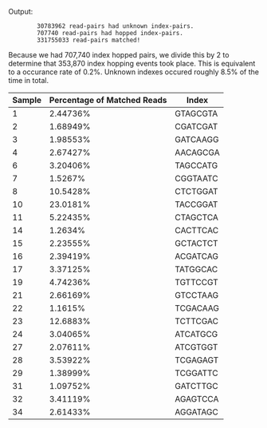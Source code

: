 
Output:
```
        30783962 read-pairs had unknown index-pairs.
        707740 read-pairs had hopped index-pairs.
        331755033 read-pairs matched!
```

Because we had 707,740 index hopped pairs, we divide this by 2 to determine that 353,870 index hopping events took place. This is equivalent to a occurance rate of 0.2%. Unknown indexes occured roughly 8.5% of the time in total. 


| Sample | Percentage of Matched Reads | Index     |
|--------|-----------------------------|-----------|
| 1      | 2.44736%                     | GTAGCGTA  |
| 2      | 1.68949%                     | CGATCGAT  |
| 3      | 1.98553%                     | GATCAAGG  |
| 4      | 2.67427%                     | AACAGCGA  |
| 6      | 3.20406%                     | TAGCCATG  |
| 7      | 1.5267%                      | CGGTAATC  |
| 8      | 10.5428%                     | CTCTGGAT  |
| 10     | 23.0181%                     | TACCGGAT  |
| 11     | 5.22435%                     | CTAGCTCA  |
| 14     | 1.2634%                      | CACTTCAC  |
| 15     | 2.23555%                     | GCTACTCT  |
| 16     | 2.39419%                     | ACGATCAG  |
| 17     | 3.37125%                     | TATGGCAC  |
| 19     | 4.74236%                     | TGTTCCGT  |
| 21     | 2.66169%                     | GTCCTAAG  |
| 22     | 1.1615%                      | TCGACAAG  |
| 23     | 12.6883%                     | TCTTCGAC  |
| 24     | 3.04065%                     | ATCATGCG  |
| 27     | 2.07611%                     | ATCGTGGT  |
| 28     | 3.53922%                     | TCGAGAGT  |
| 29     | 1.38999%                     | TCGGATTC  |
| 31     | 1.09752%                     | GATCTTGC  |
| 32     | 3.41119%                     | AGAGTCCA  |
| 34     | 2.61433%                     | AGGATAGC  |



